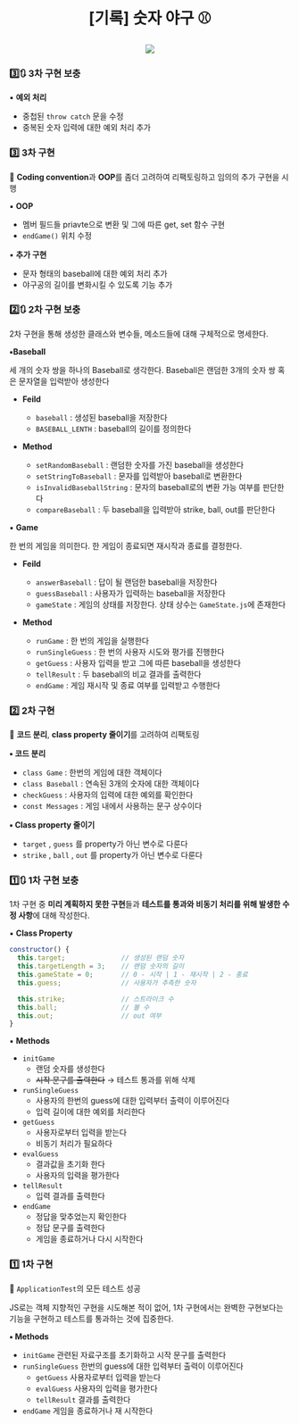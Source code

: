 <div align="center">

# [기록] 숫자 야구 ⚾️

<img src="https://img.shields.io/badge/javascript-F7DF1E?style=for-the-badge&logo=javascript&logoColor=white"/>

</div>

### 3️⃣🔃 3차 구현 보충

▪️ **예외 처리**

- 중첩된 `throw catch` 문을 수정
- 중복된 숫자 입력에 대한 예외 처리 추가

### 3️⃣ 3차 구현

<aside>

🎯 **Coding convention**과 **OOP**를 좀더 고려하여 리팩토링하고 임의의 추가 구현을 시행

</aside>

▪️ **OOP**

- 멤버 필드들 priavte으로 변환 및 그에 따른 get, set 함수 구현
- `endGame()` 위치 수정

▪️ **추가 구현**

- 문자 형태의 baseball에 대한 예외 처리 추가
- 야구공의 길이를 변화시킬 수 있도록 기능 추가

### 2️⃣🔃 2차 구현 보충

2차 구현을 통해 생성한 클래스와 변수들, 메소드들에 대해 구체적으로 명세한다.

**▪️Baseball**

세 개의 숫자 쌍을 하나의 Baseball로 생각한다. Baseball은 랜덤한 3개의 숫자 쌍 혹은 문자열을 입력받아 생성한다

- **Feild**

  - `baseball` : 생성된 baseball을 저장한다
  - `BASEBALL_LENTH` : baseball의 길이를 정의한다

- **Method**
  - `setRandomBaseball` : 랜덤한 숫자를 가진 baseball을 생성한다
  - `setStringToBaseball` : 문자를 입력받아 baseball로 변환한다
  - `isInvalidBaseballString` : 문자의 baseball로의 변환 가능 여부를 판단한다
  - `compareBaseball` : 두 baseball을 입력받아 strike, ball, out를 판단한다

▪️ **Game**

한 번의 게임을 의미한다. 한 게임이 종료되면 재시작과 종료를 결정한다.

- **Feild**

  - `answerBaseball` : 답이 될 랜덤한 baseball을 저장한다
  - `guessBaseball` : 사용자가 입력하는 baseball을 저장한다
  - `gameState` : 게임의 상태를 저장한다. 상태 상수는 `GameState.js`에 존재한다

- **Method**
  - `runGame` : 한 번의 게임을 실행한다
  - `runSingleGuess` : 한 번의 사용자 시도와 평가를 진행한다
  - `getGuess` : 사용자 입력을 받고 그에 따른 baseball을 생성한다
  - `tellResult` : 두 baseball의 비교 결과를 출력한다
  - `endGame` : 게임 재시작 및 종료 여부를 입력받고 수행한다

### 2️⃣ 2차 구현

<aside>

🎯 **코드 분리**, **class property 줄이기**를 고려하여 리팩토링

</aside>

**▪️ 코드 분리**

- `class Game` : 한번의 게임에 대한 객체이다
- `class Baseball` : 연속된 3개의 숫자에 대한 객체이다
- `checkGuess` : 사용자의 입력에 대한 예외를 확인한다
- `const Messages` : 게임 내에서 사용하는 문구 상수이다

**▪️ Class property 줄이기**

- `target` , `guess` 를 property가 아닌 변수로 다룬다
- `strike` , `ball` , `out` 를 property가 아닌 변수로 다룬다

### 1️⃣🔃 1차 구현 보충

1차 구현 중 **미리 계획하지 못한 구현**들과 **테스트를 통과와 비동기 처리를 위해 발생한 수정 사항**에 대해 작성한다.

▪️ **Class Property**

```jsx
constructor() {
  this.target;              // 생성된 랜덤 숫자
  this.targetLength = 3;    // 랜덤 숫자의 길이
  this.gameState = 0;       // 0 - 시작 | 1 - 재시작 | 2 - 종료
  this.guess;               // 사용자가 추측한 숫자

  this.strike;              // 스트라이크 수
  this.ball;                // 볼 수
  this.out;                 // out 여부
}
```

▪️ **Methods**

- `initGame`
  - 랜덤 숫자를 생성한다
  - ~~시작 문구를 출력한다~~ → 테스트 통과를 위해 삭제
- `runSingleGuess`
  - 사용자의 한번의 guess에 대한 입력부터 출력이 이루어진다
  - 입력 길이에 대한 예외를 처리한다
- `getGuess`
  - 사용자로부터 입력을 받는다
  - 비동기 처리가 필요하다
- `evalGuess`
  - 결과값을 초기화 한다
  - 사용자의 입력을 평가한다
- `tellResult`
  - 입력 결과를 출력한다
- `endGame`
  - 정답을 맞추었는지 확인한다
  - 정답 문구를 출력한다
  - 게임을 종료하거나 다시 시작한다

### 1️⃣ 1차 구현

<aside>

🎯 `ApplicationTest`의 모든 테스트 성공

</aside>

JS로는 객체 지향적인 구현을 시도해본 적이 없어, 1차 구현에서는 완벽한 구현보다는 기능을 구현하고 테스트를 통과하는 것에 집중한다.

**▪️ Methods**

- `initGame`
  관련된 자료구조를 초기화하고 시작 문구를 출력한다
- `runSingleGuess`
  한번의 guess에 대한 입력부터 출력이 이루어진다
  - `getGuess`
    사용자로부터 입력을 받는다
  - `evalGuess`
    사용자의 입력을 평가한다
  - `tellResult`
    결과를 출력한다
- `endGame`
  게임을 종료하거나 재 시작한다
